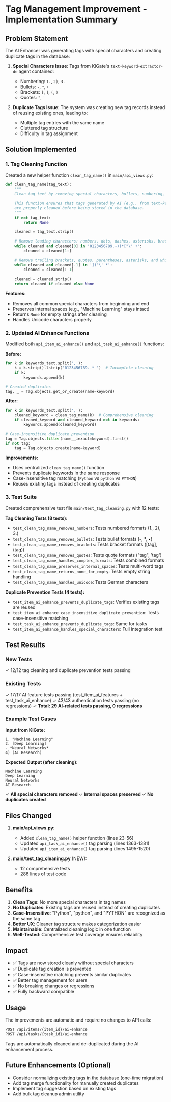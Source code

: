 # Tag Management Improvement - Implementation Summary

## Problem Statement

The AI Enhancer was generating tags with special characters and creating duplicate tags in the database:

1. **Special Characters Issue**: Tags from KiGate's `text-keyword-extractor-de` agent contained:
   - Numbering: `1.`, `2)`, `3.`
   - Bullets: `-`, `*`, `•`
   - Brackets: `[`, `]`, `(`, `)`
   - Quotes: `"`, `'`

2. **Duplicate Tags Issue**: The system was creating new tag records instead of reusing existing ones, leading to:
   - Multiple tag entries with the same name
   - Cluttered tag structure
   - Difficulty in tag assignment

## Solution Implemented

### 1. Tag Cleaning Function

Created a new helper function `clean_tag_name()` in `main/api_views.py`:

```python
def clean_tag_name(tag_text):
    """
    Clean tag text by removing special characters, bullets, numbering, and quotes.
    
    This function ensures that tags generated by AI (e.g., from text-keyword-extractor-de)
    are properly cleaned before being stored in the database.
    """
    if not tag_text:
        return None
    
    cleaned = tag_text.strip()
    
    # Remove leading characters: numbers, dots, dashes, asterisks, brackets, quotes, etc.
    while cleaned and cleaned[0] in '0123456789.-)(*["\' •':
        cleaned = cleaned[1:]
    
    # Remove trailing brackets, quotes, parentheses, asterisks, and whitespace
    while cleaned and cleaned[-1] in '])"\' *':
        cleaned = cleaned[:-1]
    
    cleaned = cleaned.strip()
    return cleaned if cleaned else None
```

**Features:**
- Removes all common special characters from beginning and end
- Preserves internal spaces (e.g., "Machine Learning" stays intact)
- Returns `None` for empty strings after cleaning
- Handles Unicode characters properly

### 2. Updated AI Enhance Functions

Modified both `api_item_ai_enhance()` and `api_task_ai_enhance()` functions:

**Before:**
```python
for k in keywords_text.split(','):
    k = k.strip().lstrip('0123456789.-* ')  # Incomplete cleaning
    if k:
        keywords.append(k)

# Created duplicates
tag, _ = Tag.objects.get_or_create(name=keyword)
```

**After:**
```python
for k in keywords_text.split(','):
    cleaned_keyword = clean_tag_name(k)  # Comprehensive cleaning
    if cleaned_keyword and cleaned_keyword not in keywords:
        keywords.append(cleaned_keyword)

# Case-insensitive duplicate prevention
tag = Tag.objects.filter(name__iexact=keyword).first()
if not tag:
    tag = Tag.objects.create(name=keyword)
```

**Improvements:**
- Uses centralized `clean_tag_name()` function
- Prevents duplicate keywords in the same response
- Case-insensitive tag matching (`Python` vs `python` vs `PYTHON`)
- Reuses existing tags instead of creating duplicates

### 3. Test Suite

Created comprehensive test file `main/test_tag_cleaning.py` with 12 tests:

**Tag Cleaning Tests (8 tests):**
- `test_clean_tag_name_removes_numbers`: Tests numbered formats (1., 2), 3.)
- `test_clean_tag_name_removes_bullets`: Tests bullet formats (-, *, •)
- `test_clean_tag_name_removes_brackets`: Tests bracket formats ([tag], (tag))
- `test_clean_tag_name_removes_quotes`: Tests quote formats ("tag", 'tag')
- `test_clean_tag_name_handles_complex_formats`: Tests combined formats
- `test_clean_tag_name_preserves_internal_spaces`: Tests multi-word tags
- `test_clean_tag_name_returns_none_for_empty`: Tests empty string handling
- `test_clean_tag_name_handles_unicode`: Tests German characters

**Duplicate Prevention Tests (4 tests):**
- `test_item_ai_enhance_prevents_duplicate_tags`: Verifies existing tags are reused
- `test_item_ai_enhance_case_insensitive_duplicate_prevention`: Tests case-insensitive matching
- `test_task_ai_enhance_prevents_duplicate_tags`: Same for tasks
- `test_item_ai_enhance_handles_special_characters`: Full integration test

## Test Results

### New Tests
✓ 12/12 tag cleaning and duplicate prevention tests passing

### Existing Tests
✓ 17/17 AI feature tests passing (test_item_ai_features + test_task_ai_enhance)
✓ 43/43 authentication tests passing (no regressions)
✓ **Total: 29 AI-related tests passing, 0 regressions**

### Example Test Cases

**Input from KiGate:**
```
1. "Machine Learning"
2. [Deep Learning]
- *Neural Networks*
4) (AI Research)
```

**Expected Output (after cleaning):**
```
Machine Learning
Deep Learning
Neural Networks
AI Research
```

✓ **All special characters removed**
✓ **Internal spaces preserved**
✓ **No duplicates created**

## Files Changed

1. **main/api_views.py**:
   - Added `clean_tag_name()` helper function (lines 23-56)
   - Updated `api_task_ai_enhance()` tag parsing (lines 1363-1381)
   - Updated `api_item_ai_enhance()` tag parsing (lines 1495-1520)

2. **main/test_tag_cleaning.py** (NEW):
   - 12 comprehensive tests
   - 286 lines of test code

## Benefits

1. **Clean Tags**: No more special characters in tag names
2. **No Duplicates**: Existing tags are reused instead of creating duplicates
3. **Case-Insensitive**: "Python", "python", and "PYTHON" are recognized as the same tag
4. **Better UX**: Cleaner tag structure makes categorization easier
5. **Maintainable**: Centralized cleaning logic in one function
6. **Well-Tested**: Comprehensive test coverage ensures reliability

## Impact

- ✅ Tags are now stored cleanly without special characters
- ✅ Duplicate tag creation is prevented
- ✅ Case-insensitive matching prevents similar duplicates
- ✅ Better tag management for users
- ✅ No breaking changes or regressions
- ✅ Fully backward compatible

## Usage

The improvements are automatic and require no changes to API calls:

```bash
POST /api/items/{item_id}/ai-enhance
POST /api/tasks/{task_id}/ai-enhance
```

Tags are automatically cleaned and de-duplicated during the AI enhancement process.

## Future Enhancements (Optional)

- Consider normalizing existing tags in the database (one-time migration)
- Add tag merge functionality for manually created duplicates
- Implement tag suggestion based on existing tags
- Add bulk tag cleanup admin utility
